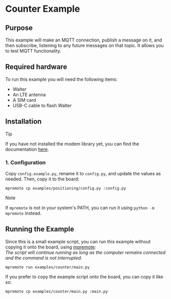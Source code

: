 # Counter Example

## Purpose

This example will make an MQTT connection, publish a message on it, and then subscribe,
listening to any future messages on that topic. It allows you to test MQTT functionality.

## Required hardware

To run this example you will need the following items:

- Walter
- An LTE antenna
- A SIM card
- USB-C cable to flash Walter

## Installation

> [!TIP]
> If you have not installed the modem library yet,
> you can find the documentation
> [here](https://www.quickspot.io/documentation.html#/walter-modem/micropython/setup).

### 1. Configuration

Copy `config.example.py`, rename it to `config.py`,
and update the values as needed.
Then, copy it to the board:

```shell
mpremote cp examples/positioning/config.py :config.py
```

> [!NOTE]
> If `mpremote` is not in your system's PATH,
> you can run it using `python -m mpremote` instead.

## Running the Example

Since this is a small example script,
you can run this example without copying it onto the board, using
[mpremote](https://docs.micropython.org/en/latest/reference/mpremote.html):\
*The script will continue running as long as the computer remains connected
and the command is not interrupted.*

```shell
mpremote run examples/counter/main.py
```

If you prefer to copy the example script onto the board,
you can copy it like so:

```shell
mpremote cp examples/counter/main.py :main.py
```
